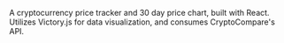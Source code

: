A cryptocurrency price tracker and 30 day price chart, built with React. Utilizes Victory.js for data visualization, and consumes CryptoCompare's API.
